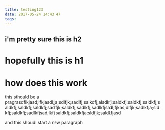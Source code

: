 ```yaml
---
title: testing123
date: 2017-05-24 14:43:47
tags:
---
```


## i'm pretty sure this is h2
# hopefully this is h1 

# how does this work

this sthould be a pragrasdflkjasd;lfkjasdl;ja;sdlfjk;sadlfj;salkdfj;alsdkfj;saldkfj;saldkfj;saldkfj;saldkfj;saldkfj;saldkfj;sadlfjk;saldkfj;sadlkfj;sadlkfjsadl;fjkas;dlfjk;sadlkfja;sldkfj;saldkfj;sadlkfjsad;lkfj;saldkfj;saldkfja;sldfjk;saldkfjasd

and this shoudl start a new paragraph
